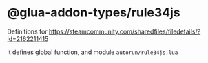# @glua-addon-types/rule34js

Definitions for https://steamcommunity.com/sharedfiles/filedetails/?id=2162211415

it defines global function, and module `autorun/rule34js.lua`
